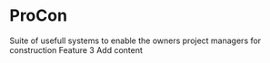 # ProCon
Suite of usefull systems to enable the owners project managers for construction
Feature 3 Add content
